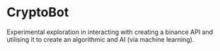 # CryptoBot
Experimental exploration in interacting with creating a binance API and utilising it to create an algorithmic and AI (via machine learning).
